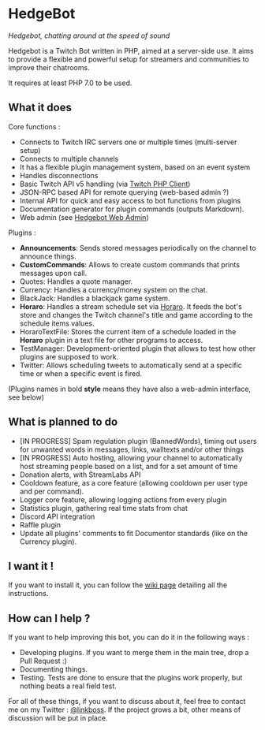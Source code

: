 # HedgeBot

*Hedgebot, chatting around at the speed of sound*

Hedgebot is a Twitch Bot written in PHP, aimed at a server-side use. It aims to provide a
flexible and powerful setup for streamers and communities to improve their chatrooms.

It requires at least PHP 7.0 to be used.

## What it does

Core functions :

- Connects to Twitch IRC servers one or multiple times (multi-server setup)
- Connects to multiple channels
- It has a flexible plugin management system, based on an event system
- Handles disconnections
- Basic Twitch API v5 handling (via [Twitch PHP Client](https://github.com/ylorant/twitch-php-client))
- JSON-RPC based API for remote querying (web-based admin ?)
- Internal API for quick and easy access to bot functions from plugins
- Documentation generator for plugin commands (outputs Markdown).
- Web admin (see [Hedgebot Web Admin](https://github.com/ylorant/HedgeBot-Admin))

Plugins :

- **Announcements**: Sends stored messages periodically on the channel to announce things.
- **CustomCommands**: Allows to create custom commands that prints messages upon call.
- Quotes: Handles a quote manager.
- Currency: Handles a currency/money system on the chat.
- BlackJack: Handles a blackjack game system.
- **Horaro**: Handles a stream schedule set via [Horaro](http://horaro.org). It feeds the bot's store and changes the Twitch channel's title and game according to the schedule items values.
- HoraroTextFile: Stores the current item of a schedule loaded in the **Horaro** plugin in a text file for other programs to access.
- TestManager: Development-oriented plugin that allows to test how other plugins are supposed to work.
- Twitter: Allows scheduling tweets to automatically send at a specific time or when a specific event is fired.

(Plugins names in bold **style** means they have also a web-admin interface, see below)

## What is planned to do

- [IN PROGRESS] Spam regulation plugin (BannedWords), timing out users for unwanted words in messages, links, walltexts and/or other things
- [IN PROGRESS] Auto hosting, allowing your channel to automatically host streaming people based on a list, and for a set amount of time
- Donation alerts, with StreamLabs API
- Cooldown feature, as a core feature (allowing cooldown per user type and per command).
- Logger core feature, allowing logging actions from every plugin
- Statistics plugin, gathering real time stats from chat
- Discord API integration
- Raffle plugin
- Update all plugins' comments to fit Documentor standards (like on the Currency plugin).

## I want it !

If you want to install it, you can follow the [wiki page](https://github.com/ylorant/HedgeBot/wiki/Installing-HedgeBot)
detailing all the instructions.

## How can I help ?

If you want to help improving this bot, you can do it in the following ways :

- Developing plugins. If you want to merge them in the main tree, drop a Pull Request :)
- Documenting things. 
- Testing. Tests are done to ensure that the plugins work properly, but nothing beats a real field test.

For all of these things, if you want to discuss about it, feel free to contact me on my Twitter : [@linkboss](https://twitter.com/linkboss).
If the project grows a bit, other means of discussion will be put in place.